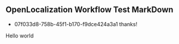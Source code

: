 ## OpenLocalization Workflow Test MarkDown
* 07f033d8-758b-45f1-b170-f9dce424a3a1 
thanks!

Hello world